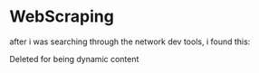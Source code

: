 # WebScraping
after i was searching through the network dev tools, i found this:

Deleted for being dynamic content
